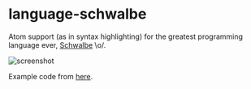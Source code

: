 # language-schwalbe

Atom support (as in syntax highlighting) for the greatest programming language ever, [Schwalbe](https://github.com/kiliankoe/schwalbe) \o/.

![screenshot](https://cloud.githubusercontent.com/assets/2625584/23854283/0e7a3d12-07f1-11e7-98ed-47d371b094f8.png)

Example code from [here](https://github.com/kiliankoe/example-package-playingcard-schwalbe).
